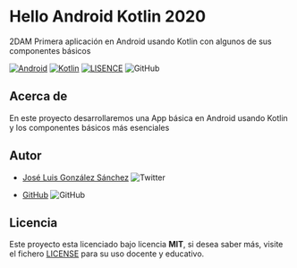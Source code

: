 # Hello Android Kotlin 2020
2DAM Primera aplicación en Android usando Kotlin con algunos de sus componentes básicos

[![Android](https://img.shields.io/badge/App-Android-green)](https://www.android.com/intl/es_es/)
[![Kotlin](https://img.shields.io/badge/Code-Kotlin-blue)](https://kotlinlang.org/)
[![LISENCE](https://img.shields.io/badge/Lisence-MIT-red)]()
![GitHub](https://img.shields.io/github/last-commit/joseluisgs/HelloAndroidKotlin2020)

## Acerca de
En este proyecto desarrollaremos una App básica en Android usando Kotlin y los componentes básicos más esenciales


## Autor

- [José Luis González Sánchez](https://twitter.com/joseluisgonsan) ![Twitter](https://img.shields.io/twitter/follow/joseluisgonsan?style=social)

- [GitHub](https://github.com/joseluisgs) ![GitHub](https://img.shields.io/github/followers/joseluisgs?style=social)


## Licencia

Este proyecto esta licenciado bajo licencia **MIT**, si desea saber más, visite el fichero [LICENSE](https://github.com/joseluisgs/HelloAndroidKotlin2020/blob/master/LICENSE) para su uso docente y educativo.
